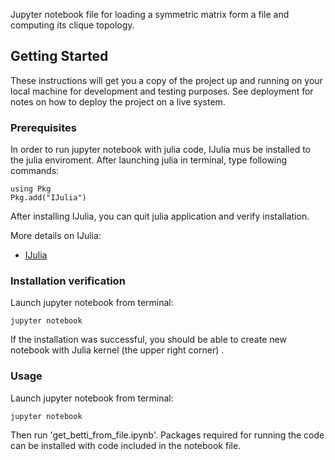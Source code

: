 Jupyter notebook file for loading a symmetric matrix form a file and computing its clique topology.

## Getting Started

These instructions will get you a copy of the project up and running on your local machine for development and testing purposes. See deployment for notes on how to deploy the project on a live system.

### Prerequisites
In order to run jupyter notebook with julia code, IJulia mus be installed to the julia enviroment. After launching julia in terminal, type following commands:

```
using Pkg
Pkg.add("IJulia")
```
After installing IJulia, you can quit julia application and verify installation.

More details on IJulia:
* [IJulia](https://github.com/JuliaLang/IJulia.jl)

### Installation verification

Launch jupyter notebook from terminal:
```
jupyter notebook
```
If the installation was successful, you should be able to create new notebook with Julia kernel (the upper right corner) .

### Usage

Launch jupyter notebook from terminal:
```
jupyter notebook
```
Then run 'get_betti_from_file.ipynb'. Packages required for running the code 
can be installed with code included in the notebook file. 

